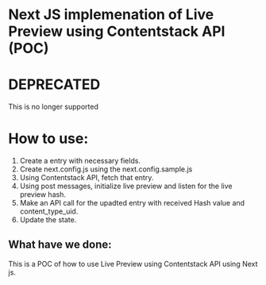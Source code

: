 # Next JS implemenation of Live Preview using Contentstack API (POC)

# DEPRECATED
This is no longer supported

# How to use:
1. Create a entry with necessary fields.
2. Create next.config.js using the next.config.sample.js
3. Using Contentstack API, fetch that entry.
4. Using post messages, initialize live preview and listen for the live preview hash.
5. Make an API call for the upadted entry with received Hash value and content_type_uid.
6. Update the state.

## What have we done:
This is a POC of how to use Live Preview using Contentstack API using Next js.
